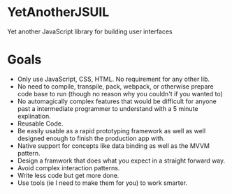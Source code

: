 # YetAnotherJSUIL
Yet another JavaScript library for building user interfaces

# Goals 
* Only use JavaScript, CSS, HTML. No requirement for any other lib.
* No need to compile, transpile, pack, webpack, or otherwise prepare code base to run (though no reason why you couldn't if you wanted to)
* No automagically complex features that would be difficult for anyone past a intermediate programmer to understand with a 5 minute explination.
* Reusable Code.
* Be easily usable as a rapid prototyping framework as well as well designed enough to finish the production app with. 
* Native support for concepts like data binding as well as the MVVM pattern.
* Design a framwork that does what you expect in a straight forward way.
* Avoid complex interaction patterns.
* Write less code but get more done.
* Use tools (ie I need to make them for you) to work smarter. 
